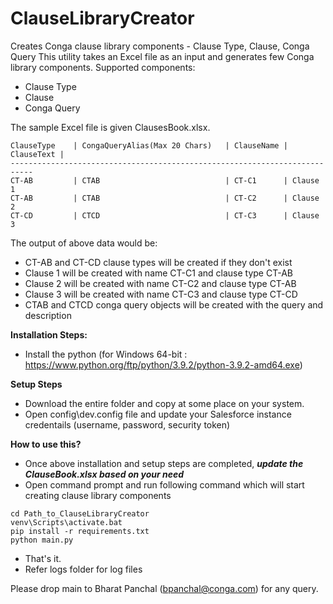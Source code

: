 # ClauseLibraryCreator
Creates Conga clause library components - Clause Type, Clause, Conga Query
This utility takes an Excel file as an input and generates few Conga library components.
Supported components:
- Clause Type
- Clause
- Conga Query

The sample Excel file is given ClausesBook.xlsx.

```
ClauseType    | CongaQueryAlias(Max 20 Chars)   | ClauseName | ClauseText |
---------------------------------------------------------------------------
CT-AB	      | CTAB	                        | CT-C1	     | Clause 1
CT-AB	      | CTAB	                        | CT-C2	     | Clause 2
CT-CD	      | CTCD	                        | CT-C3	     | Clause 3
```
The output of above data would be:
- CT-AB and CT-CD clause types will be created if they don't exist
- Clause 1 will be created with name CT-C1 and clause type CT-AB
- Clause 2 will be created with name CT-C2 and clause type CT-AB
- Clause 3 will be created with name CT-C3 and clause type CT-CD
- CTAB and CTCD conga query objects will be created with the query and description


**Installation Steps:**
- Install the python (for Windows 64-bit : https://www.python.org/ftp/python/3.9.2/python-3.9.2-amd64.exe)

**Setup Steps**
- Download the entire folder and copy at some place on your system.
- Open config\dev.config file and update your Salesforce instance credentails (username, password, security token)


**How to use this?**
- Once above installation and setup steps are completed, **_update the ClauseBook.xlsx based on your need_**
- Open command prompt and run following command which will start creating clause library components
```
cd Path_to_ClauseLibraryCreator
venv\Scripts\activate.bat
pip install -r requirements.txt 
python main.py
```
- That's it.
- Refer logs folder for log files

Please drop main to Bharat Panchal (bpanchal@conga.com) for any query.
